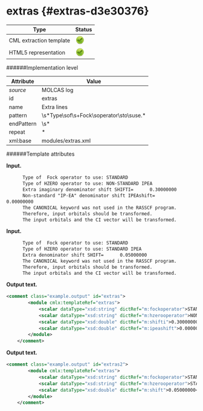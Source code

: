 # extras {#extras-d3e30376}


| Type                                                                                                                                                | Status                                                                                                                                              |
|----|----|
| CML extraction template                                                                                                                             | ![](/imgs/Total.png)                                                                                                                                |
| HTML5 representation                                                                                                                                | ![](/imgs/Total.png)                                                                                                                                |

######Implementation level

| Attribute                                                                                                                                           | Value                                                                                                                                               |
|----|----|
| *source*                                                                                                                                            | MOLCAS log                                                                                                                                          |
| id                                                                                                                                                  | extras                                                                                                                                              |
| name                                                                                                                                                | Extra lines                                                                                                                                         |
| pattern                                                                                                                                             | \\s\*Type\\sof\\s+Fock\\soperator\\sto\\suse.\*                                                                                                     |
| endPattern                                                                                                                                          | \\s\*                                                                                                                                               |
| repeat                                                                                                                                              | \*                                                                                                                                                  |
| xml:base                                                                                                                                            | modules/extras.xml                                                                                                                                  |

######Template attributes

**Input.**

          Type of  Fock operator to use: STANDARD
          Type of HZERO operator to use: NON-STANDARD IPEA
          Extra imaginary denominator shift SHIFTI=      0.30000000
          Non-standard "IP-EA" denominator shift IPEAshift=      0.00000000
          The CANONICAL keyword was not used in the RASSCF program.
          Therefore, input orbitals should be transformed.
          The input orbitals and the CI vector will be transformed.

**Input.**

     
          Type of  Fock operator to use: STANDARD
          Type of HZERO operator to use: STANDARD IPEA
          Extra denominator shift SHIFT=      0.05000000
          The CANONICAL keyword was not used in the RASSCF program.
          Therefore, input orbitals should be transformed.
          The input orbitals and the CI vector will be transformed.

**Output text.**

```xml
<comment class="example.output" id="extras">
        <module cmlx:templateRef="extras">
            <scalar dataType="xsd:string" dictRef="m:fockoperator">STANDARD</scalar>
            <scalar dataType="xsd:string" dictRef="m:hzerooperator">NON-STANDARD IPEA</scalar>
            <scalar dataType="xsd:double" dictRef="m:shifti">0.30000000</scalar>
            <scalar dataType="xsd:double" dictRef="m:ipeashift">0.00000000</scalar>
        </module>        
    </comment>
```

**Output text.**

```xml
<comment class="example.output" id="extras2">
        <module cmlx:templateRef="extras">
            <scalar dataType="xsd:string" dictRef="m:fockoperator">STANDARD</scalar>
            <scalar dataType="xsd:string" dictRef="m:hzerooperator">STANDARD IPEA</scalar>
            <scalar dataType="xsd:double" dictRef="m:shift">0.05000000</scalar>
        </module>
    </comment>
```
